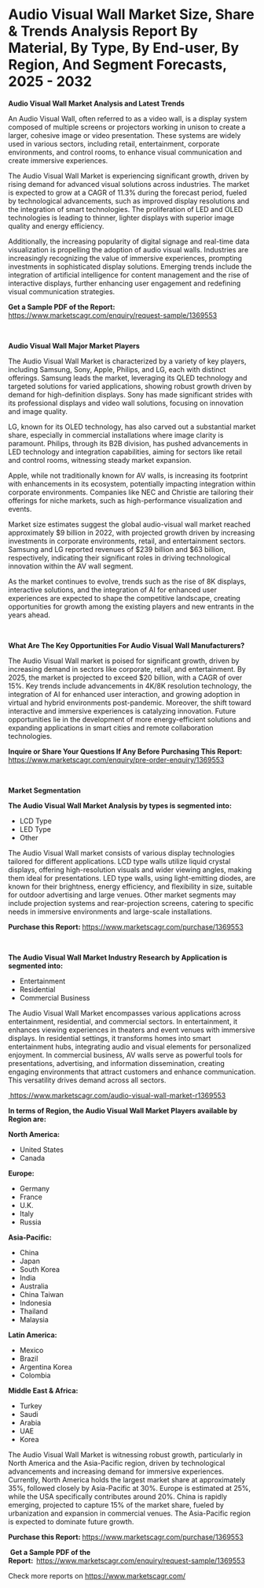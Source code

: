 <p><h1>Audio Visual Wall Market Size, Share & Trends Analysis Report By Material, By Type, By End-user, By Region, And Segment Forecasts, 2025 - 2032</h1></p><p><strong>Audio Visual Wall Market Analysis and Latest Trends</strong></p>
<p><p>An Audio Visual Wall, often referred to as a video wall, is a display system composed of multiple screens or projectors working in unison to create a larger, cohesive image or video presentation. These systems are widely used in various sectors, including retail, entertainment, corporate environments, and control rooms, to enhance visual communication and create immersive experiences.</p><p>The Audio Visual Wall Market is experiencing significant growth, driven by rising demand for advanced visual solutions across industries. The market is expected to grow at a CAGR of 11.3% during the forecast period, fueled by technological advancements, such as improved display resolutions and the integration of smart technologies. The proliferation of LED and OLED technologies is leading to thinner, lighter displays with superior image quality and energy efficiency.</p><p>Additionally, the increasing popularity of digital signage and real-time data visualization is propelling the adoption of audio visual walls. Industries are increasingly recognizing the value of immersive experiences, prompting investments in sophisticated display solutions. Emerging trends include the integration of artificial intelligence for content management and the rise of interactive displays, further enhancing user engagement and redefining visual communication strategies.</p></p>
<p><strong>Get a Sample PDF of the Report:&nbsp;</strong> <a href="https://www.marketscagr.com/enquiry/request-sample/1369553?utm_campaign=3527&utm_medium=2&utm_source=Github&utm_content=ia&utm_term=22032025&utm_id=audio-visual-wall">https://www.marketscagr.com/enquiry/request-sample/1369553</a></p>
<p>&nbsp;</p>
<p><strong>Audio Visual Wall Major Market Players</strong></p>
<p><p>The Audio Visual Wall Market is characterized by a variety of key players, including Samsung, Sony, Apple, Philips, and LG, each with distinct offerings. Samsung leads the market, leveraging its QLED technology and targeted solutions for varied applications, showing robust growth driven by demand for high-definition displays. Sony has made significant strides with its professional displays and video wall solutions, focusing on innovation and image quality.</p><p>LG, known for its OLED technology, has also carved out a substantial market share, especially in commercial installations where image clarity is paramount. Philips, through its B2B division, has pushed advancements in LED technology and integration capabilities, aiming for sectors like retail and control rooms, witnessing steady market expansion.</p><p>Apple, while not traditionally known for AV walls, is increasing its footprint with enhancements in its ecosystem, potentially impacting integration within corporate environments. Companies like NEC and Christie are tailoring their offerings for niche markets, such as high-performance visualization and events.</p><p>Market size estimates suggest the global audio-visual wall market reached approximately $9 billion in 2022, with projected growth driven by increasing investments in corporate environments, retail, and entertainment sectors. Samsung and LG reported revenues of $239 billion and $63 billion, respectively, indicating their significant roles in driving technological innovation within the AV wall segment.</p><p>As the market continues to evolve, trends such as the rise of 8K displays, interactive solutions, and the integration of AI for enhanced user experiences are expected to shape the competitive landscape, creating opportunities for growth among the existing players and new entrants in the years ahead.</p></p>
<p>&nbsp;</p>
<p><strong>What Are The Key Opportunities For Audio Visual Wall Manufacturers?</strong></p>
<p><p>The Audio Visual Wall market is poised for significant growth, driven by increasing demand in sectors like corporate, retail, and entertainment. By 2025, the market is projected to exceed $20 billion, with a CAGR of over 15%. Key trends include advancements in 4K/8K resolution technology, the integration of AI for enhanced user interaction, and growing adoption in virtual and hybrid environments post-pandemic. Moreover, the shift toward interactive and immersive experiences is catalyzing innovation. Future opportunities lie in the development of more energy-efficient solutions and expanding applications in smart cities and remote collaboration technologies.</p></p>
<p><strong>Inquire or Share Your Questions If Any Before Purchasing This Report:</strong> <a href="https://www.marketscagr.com/enquiry/pre-order-enquiry/1369553?utm_campaign=3527&utm_medium=2&utm_source=Github&utm_content=ia&utm_term=22032025&utm_id=audio-visual-wall">https://www.marketscagr.com/enquiry/pre-order-enquiry/1369553</a></p>
<p>&nbsp;</p>
<p><strong>Market Segmentation</strong></p>
<p><strong>The Audio Visual Wall Market Analysis by types is segmented into:</strong></p>
<p><ul><li>LCD Type</li><li>LED Type</li><li>Other</li></ul></p>
<p><p>The Audio Visual Wall market consists of various display technologies tailored for different applications. LCD type walls utilize liquid crystal displays, offering high-resolution visuals and wider viewing angles, making them ideal for presentations. LED type walls, using light-emitting diodes, are known for their brightness, energy efficiency, and flexibility in size, suitable for outdoor advertising and large venues. Other market segments may include projection systems and rear-projection screens, catering to specific needs in immersive environments and large-scale installations.</p></p>
<p><strong>Purchase this Report:&nbsp;</strong><a href="https://www.marketscagr.com/purchase/1369553?utm_campaign=3527&utm_medium=2&utm_source=Github&utm_content=ia&utm_term=22032025&utm_id=audio-visual-wall">https://www.marketscagr.com/purchase/1369553</a></p>
<p>&nbsp;</p>
<p><strong>The Audio Visual Wall Market Industry Research by Application is segmented into:</strong></p>
<p><ul><li>Entertainment</li><li>Residential</li><li>Commercial Business</li></ul></p>
<p><p>The Audio Visual Wall Market encompasses various applications across entertainment, residential, and commercial sectors. In entertainment, it enhances viewing experiences in theaters and event venues with immersive displays. In residential settings, it transforms homes into smart entertainment hubs, integrating audio and visual elements for personalized enjoyment. In commercial business, AV walls serve as powerful tools for presentations, advertising, and information dissemination, creating engaging environments that attract customers and enhance communication. This versatility drives demand across all sectors.</p></p>
<p><a href="https://www.marketscagr.com/audio-visual-wall-market-r1369553?utm_campaign=3527&utm_medium=2&utm_source=Github&utm_content=ia&utm_term=22032025&utm_id=audio-visual-wall">&nbsp;https://www.marketscagr.com/audio-visual-wall-market-r1369553</a></p>
<p><strong>In terms of Region, the Audio Visual Wall Market Players available by Region are:</strong></p>
<p>
    <p> <strong> North America: </strong>
        <ul>
            <li>United States</li>
            <li>Canada</li>
        </ul>
        </p> 
    <p> <strong> Europe: </strong>
        <ul>
            <li>Germany</li>
            <li>France</li>
            <li>U.K.</li>
            <li>Italy</li>
            <li>Russia</li>
        </ul>
        </p> 
    <p> <strong> Asia-Pacific: </strong>
        <ul>
            <li>China</li>
            <li>Japan</li>
            <li>South Korea</li>
            <li>India</li>
            <li>Australia</li>
            <li>China Taiwan</li>
            <li>Indonesia</li>
            <li>Thailand</li>
            <li>Malaysia</li>
        </ul>
        </p> 
    <p> <strong> Latin America: </strong>
        <ul>
            <li>Mexico</li>
            <li>Brazil</li>
            <li>Argentina Korea</li>
            <li>Colombia</li>
        </ul>
        </p> 
    <p> <strong> Middle East & Africa: </strong>
        <ul>
            <li>Turkey</li>
            <li>Saudi</li>
            <li>Arabia</li>
            <li>UAE</li>
            <li>Korea</li>
        </ul>
    </p>
    </p>
<p><p>The Audio Visual Wall Market is witnessing robust growth, particularly in North America and the Asia-Pacific region, driven by technological advancements and increasing demand for immersive experiences. Currently, North America holds the largest market share at approximately 35%, followed closely by Asia-Pacific at 30%. Europe is estimated at 25%, while the USA specifically contributes around 20%. China is rapidly emerging, projected to capture 15% of the market share, fueled by urbanization and expansion in commercial venues. The Asia-Pacific region is expected to dominate future growth.</p></p>
<p><strong>Purchase this Report: </strong><a href="https://www.marketscagr.com/purchase/1369553?utm_campaign=3527&utm_medium=2&utm_source=Github&utm_content=ia&utm_term=22032025&utm_id=audio-visual-wall">https://www.marketscagr.com/purchase/1369553</a></p>
<p>&nbsp;<strong>Get a Sample PDF of the Report:&nbsp;&nbsp;</strong><a href="https://www.marketscagr.com/enquiry/request-sample/1369553?utm_campaign=3527&utm_medium=2&utm_source=Github&utm_content=ia&utm_term=22032025&utm_id=audio-visual-wall">https://www.marketscagr.com/enquiry/request-sample/1369553</a></p>
<p><strong></strong></p>
<p>Check more reports on <a href="https://www.marketscagr.com/?utm_campaign=3527&utm_medium=2&utm_source=Github&utm_content=ia&utm_term=22032025&utm_id=audio-visual-wall">https://www.marketscagr.com/</a></p>